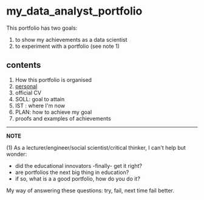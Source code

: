 my_data_analyst_portfolio
=========================

This portfolio has two goals:

1. to show my achievements as a data scientist
2. to experiment with a portfolio (see note 1)

## contents

1) How this portfolio is organised  
2) [personal](./100_personal.md)    
3) official CV  
4) SOLL: goal to attain    
5) IST : where I'm now  
6) PLAN: how to achieve my goal  
7) proofs and examples of achievements   

----------
**NOTE**

(1) As a lecturer/engineer/social scientist/critical thinker, I can't help but wonder: 
- did the educational innovators -finally- get it right?
- are portfolios the next big thing in education?
- if so, what is a a good portfolio, how do you do it?

 My way of answering these questions: try, fail, next time fail better.

